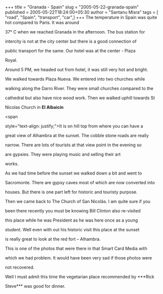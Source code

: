 +++
title = "Granada - Spain"
slug = "2005-05-22-granada-spain"
published = 2005-05-22T18:24:00+05:30
author = "Santanu Misra"
tags = [ "road", "Spain", "transport", "car",]
+++
The temperature in Spain was quite hot compared to Paris. It was around

37° C when we reached Granada in the afternoon. The bus station for

intercity is not at the city center but there is a good connection of

public transport for the same. Our hotel was at the center - Plaza

Royal.



  



Around 5 PM, we headed out from hotel, it was still very hot and bright.

We walked towards Plaza Nueva. We entered into two churches while

walking along the Darro River. They were small churches compared to the

cathedral but also have nice wood work. Then we walked uphill towards St

Nicolas Church in **El Albaicín**



  

<span

style="text-align: justify;">It is on hill top from where you can have a

great view of Alhambra at the sunset. The cobble stone roads are really

narrow. There are lots of tourists at that view point in the evening so

are gypsies. They were playing music and selling their art

works.</span>  

  



As we had time before the sunset we walked down a bit and went to

Sacromonte. There are gypsy caves most of which are now converted into

houses. But there is one part left for historic and touristy purpose.



  



Then we came back to The Church of San Nicolás. I am quite sure if you

been there recently you must be knowing Bill Clinton also re-visited

this place while he was President as he was here once as a young

student. Well even with out his historic visit this place at the sunset

is really great to look at the red fort – Alhambra.



  



This is one of the photos that were there in that Smart Card Media with

which we had problem. It would have been very sad if those photos were

not recovered.



  



Well I must admit this time the vegetarian place recommended by ***Rick

Steve*** was good for dinner.
